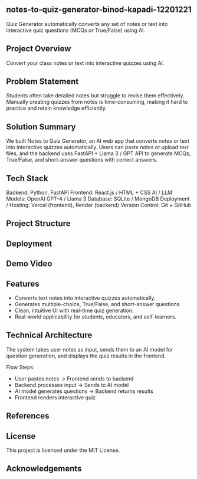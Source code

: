 ## notes-to-quiz-generator-binod-kapadi-12201221
Quiz Generator automatically converts any set of notes or text into interactive quiz questions (MCQs or True/False) using AI.


## Project Overview
Convert your class notes or text into interactive quizzes using AI.


## Problem Statement
Students often take detailed notes but struggle to revise them effectively.
Manually creating quizzes from notes is time-consuming, making it hard to practice and retain knowledge efficiently.


## Solution Summary
We built Notes to Quiz Generator, an AI web app that converts notes or text into interactive quizzes automatically.
Users can paste notes or upload text files, and the backend uses FastAPI + Llama 3 / GPT API to generate MCQs, True/False, and short-answer questions with correct answers.


## Tech Stack
Backend: Python, FastAPI
Frontend: React.js / HTML + CSS
AI / LLM Models: OpenAI GPT-4 / Llama 3
Database: SQLite / MongoDB 
Deployment / Hosting: Vercel (frontend), Render (backend)
Version Control: Git + GitHub

## Project Structure



## Deployment



## Demo Video


## Features
- Converts text notes into interactive quizzes automatically.
- Generates multiple-choice, True/False, and short-answer questions.
- Clean, intuitive UI with real-time quiz generation.
- Real-world applicability for students, educators, and self-learners.


## Technical Architecture
The system takes user notes as input, sends them to an AI model for question generation, and displays the quiz results in the frontend.

Flow Steps:
   - User pastes notes → Frontend sends to backend
   - Backend processes input → Sends to AI model
   - AI model generates questions → Backend returns results
   - Frontend renders interactive quiz


## References


## License
This project is licensed under the MIT License.


## Acknowledgements


